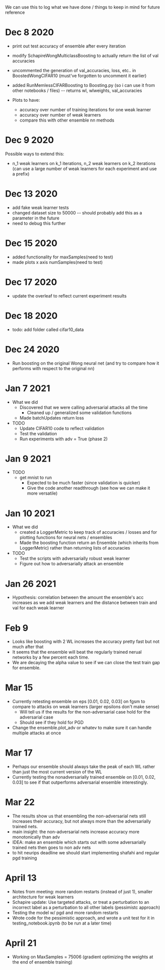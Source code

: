 We can use this to log what we have done / things to keep in mind for future reference

# Dec 8 2020

- print out test accuracy of ensemble after every iteration

- modify SchapireWongMulticlassBoosting to actually return the list of val accuracies

- uncommented the generation of val_accuracies, loss, etc.. in BoostedWongCIFAR10 (must've forgotten to uncomment it earlier)

- added RunMemlessCIFARBoosting to Boosting.py (so i can use it from other notebooks / files) -- returns wl, wlweights, val_accuracies

- Plots to have:
    - accuracy over number of training iterations for one weak learner
    - accuracy over number of weak learners
    - compare this with other ensemble nn methods
    
# Dec 9 2020

Possible ways to extend this:

- n_1 weak learners on k_1 iterations, n_2 weak learners on k_2 iterations (can use a large number of weak learners
for each experiment and use a prefix)

# Dec 13 2020

- add fake weak learner tests
- changed dataset size to 50000 -- should probably add this as a parameter in the future
- need to debug this further


# Dec 15 2020
- added functionality for maxSamples(need to test)
- made plots x axis numSamples(need to test)

# Dec 17 2020
- update the overleaf to reflect current experiment results

# Dec 18 2020
- todo: add folder called cifar10_data

# Dec 24 2020
- Run boosting on the original Wong neural net (and try to compare how it performs with respect to the original nn)

# Jan 7 2021
- What we did
    * Discovered that we were calling adversarial attacks all the time
        * Cleaned up / generalized some validation functions
    * Made batchUpdates return loss
- TODO
    * Update CIFAR10 code to reflect validation
    * Test the validation
    * Run experiments with adv = True (phase 2)
    
# Jan 9 2021
- TODO
    * get mnist to run
        * Expected to be much faster (since validation is quicker)
        * Give the code another readthrough (see how we can make it more versatile)

# Jan 10 2021
- What we did
    * created a LoggerMetric to keep track of accuracies / losses and for plotting functions for neural nets / ensembles
    * Made the boosting function return an Ensemble (which inherits from LoggerMetric) rather than returning lists of accuracies
- TODO
    * Test the scripts with adversarially robust weak learner
    * Figure out how to adversarially attack an ensemble
    
# Jan 26 2021
- Hypothesis: correlation between the amount the ensemble's acc increases as we add weak learners and the distance between train and val for each weak learner

# Feb 9
- Looks like boosting with 2 WL increases the accuracy pretty fast but not much after that
- It seems that the ensemble will beat the regularly trained nerual networks by a few percent each time.
- We are decaying the alpha value to see if we can close the test train gap for ensemble.


# Mar 15
- Currently retesting ensemble on eps [0.01, 0.02, 0.03] on fgsm to compare to attacks on weak learners (larger epsilons don't make sense)
    * Will tell us if the results for the non-adversarial case hold for the adversarial case
    * Should see if they hold for PGD
- Change the ensemble.plot_adv or whatev to make sure it can handle multiple attacks at once

# Mar 17
- Perhaps our ensemble should always take the peak of each WL rather than just the most current version of the WL
- Currently testing the nonadversarially trained ensemble on [0.01, 0.02, 0.03] to see if that outperforms adversarial ensemble interestingly.

# Mar 22
- The results show us that ensembling the non-adversarial nets still increases their accuracy, but not always more than the adversarially trained nets.
- main insight: the non-adversarial nets increase accuracy more monotonically than adv
- IDEA: make an ensemble which starts out with some adversarially trained nets then goes to non adv nets
- to hit neurips deadline we should start implementing shafahi and regular pgd training

# April 13
- Notes from meeting: more random restarts (instead of just 1), smaller architecture for weak learners
- Schapire update: Use targeted attacks, or treat a perturbation to an incorrect label as a perturbation to all other labels (pessimistc approach)
- Testing the model w/ pgd and more random restarts
- Wrote code for the pessimistic approach, and wrote a unit test for it in testing_notebook.ipynb (to be run at a later time)

# April 21
- Working on MaxSamples = 75006 (gradient optimizing the weights at the end of ensemble training)